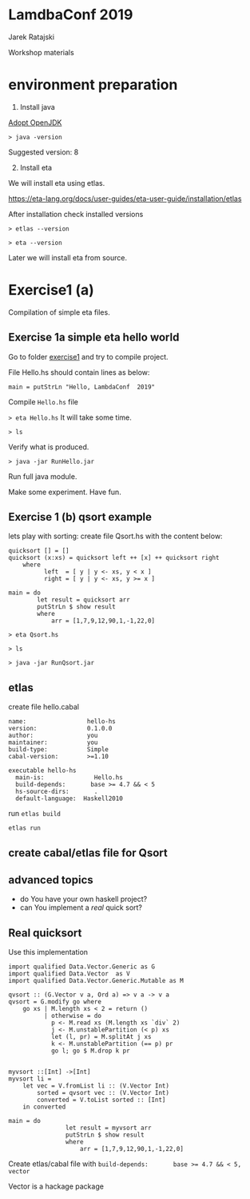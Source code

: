 # LamdbaConf  2019
Jarek Ratajski 

Workshop materials

#  environment preparation

1. Install java

[Adopt OpenJDK ](https://adoptopenjdk.net/)


`> java -version`

Suggested version: 8


2. Install eta


We  will install eta using etlas.

https://eta-lang.org/docs/user-guides/eta-user-guide/installation/etlas



After installation check installed versions

`> etlas --version`

`> eta --version`


Later we will install eta  from source.

# Exercise1 (a)

Compilation of simple eta files.


## Exercise 1a  simple eta hello world


Go to folder [exercise1](../exercise1) and try to compile project.

File  Hello.hs should contain lines as below:

```
main = putStrLn "Hello, LambdaConf  2019"
```

Compile `Hello.hs` file

`> eta Hello.hs` 
It will take some time.


`> ls `

Verify what is produced.

`> java -jar RunHello.jar`

Run full java module.

Make some experiment. Have fun.


## Exercise 1 (b) qsort example

lets play with sorting:
create file Qsort.hs with the content below:
```
quicksort [] = []
quicksort (x:xs) = quicksort left ++ [x] ++ quicksort right
    where
          left  = [ y | y <- xs, y < x ]
          right = [ y | y <- xs, y >= x ]

main = do
        let result = quicksort arr
        putStrLn $ show result
        where
            arr = [1,7,9,12,90,1,-1,22,0]

```

`> eta Qsort.hs`

`> ls `

`> java -jar RunQsort.jar`


## etlas

create file hello.cabal

```
name:                 hello-hs
version:              0.1.0.0
author:               you
maintainer:           you
build-type:           Simple
cabal-version:        >=1.10

executable hello-hs
  main-is:              Hello.hs
  build-depends:       base >= 4.7 && < 5
  hs-source-dirs:       .
  default-language:  Haskell2010

```

run
`etlas build`

`etlas run`


## create cabal/etlas file for Qsort



## advanced topics

- do You have your own haskell project?
- can You implement a *real* quick sort?


## Real quicksort

Use this implementation
```
import qualified Data.Vector.Generic as G
import qualified Data.Vector  as V
import qualified Data.Vector.Generic.Mutable as M

qvsort :: (G.Vector v a, Ord a) => v a -> v a
qvsort = G.modify go where
    go xs | M.length xs < 2 = return ()
          | otherwise = do
            p <- M.read xs (M.length xs `div` 2)
            j <- M.unstablePartition (< p) xs
            let (l, pr) = M.splitAt j xs
            k <- M.unstablePartition (== p) pr
            go l; go $ M.drop k pr


myvsort ::[Int] ->[Int]
myvsort li =
    let vec = V.fromList li :: (V.Vector Int)
        sorted = qvsort vec :: (V.Vector Int)
        converted = V.toList sorted :: [Int]
    in converted

main = do
                let result = myvsort arr
                putStrLn $ show result
                where
                    arr = [1,7,9,12,90,1,-1,22,0]    

``` 

Create etlas/cabal file 
with 
 `build-depends:       base >= 4.7 && < 5, vector`
 
 Vector is a hackage package